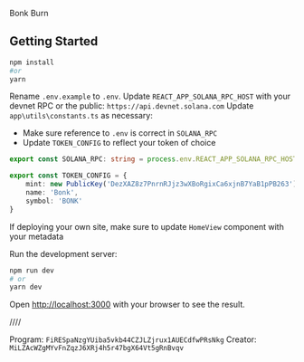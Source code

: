 Bonk Burn

## Getting Started

```bash
npm install
#or
yarn
```

Rename `.env.example` to `.env`.
Update `REACT_APP_SOLANA_RPC_HOST` with your devnet RPC or the public: `https://api.devnet.solana.com`
Update `app\utils\constants.ts` as necessary:
- Make sure reference to `.env` is correct in `SOLANA_RPC`
- Update `TOKEN_CONFIG` to reflect your token of choice

```typescript
export const SOLANA_RPC: string = process.env.REACT_APP_SOLANA_RPC_HOST as string;

export const TOKEN_CONFIG = {
    mint: new PublicKey('DezXAZ8z7PnrnRJjz3wXBoRgixCa6xjnB7YaB1pPB263'),
    name: 'Bonk',
    symbol: 'BONK'
}
```
If deploying your own site, make sure to update `HomeView` component with your metadata 

Run the development server:

```bash
npm run dev
# or
yarn dev
```

Open [http://localhost:3000](http://localhost:3000) with your browser to see the result.

////

Program: `FiRESpaNzgYUiba5vkb44CZJLZjrux1AUECdfwPRsNkg`
Creator: `MiLZAcWZgMYvFnZqzJ6XRj4h5r47bgX64Vt5gRnBvqv`